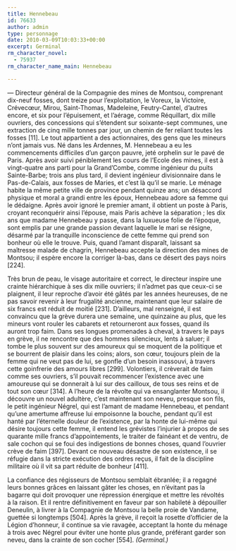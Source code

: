 ```yaml
---
title: Hennebeau
id: 76633
author: admin
type: personnage
date: 2010-03-09T10:03:33+00:00
excerpt: Germinal
rm_character_novel:
  - 75937
rm_character_name_main: Hennebeau

---
```

— Directeur général de la Compagnie des mines de Montsou, comprenant dix-neuf fosses, dont treize pour l&rsquo;exploitation, le Voreux, la Victoire, Crévecœur, Mirou, Saint-Thomas, Madeleine, Feutry-Cantel, d&rsquo;autres encore, et six pour l&rsquo;épuisement, et l&rsquo;aérage, comme Réquillart, dix mille ouvriers, des concessions qui s&rsquo;étendent sur soixante-sept communes, une extraction de cinq mille tonnes par jour, un chemin de fer reliant toutes les fosses [11]. Le tout appartient a des actionnaires, des gens que les mineurs n&rsquo;ont jamais vus. Né dans les Ardennes, M. Hennebeau a eu les commencements difficiles d&rsquo;un garçon pauvre, jeté orphelin sur le pavé de Paris. Après avoir suivi péniblement les cours de l&rsquo;Ecole des mines, il est à vingt-quatre ans parti pour la Grand&rsquo;Combe, comme ingénieur du puits Sainte-Barbe; trois ans plus tard, il devient ingénieur divisionnaire dans le Pas-de-Calais, aux fosses de Maries, et c&rsquo;est là qu&rsquo;il se marie. Le ménage habite la même petite ville de province pendant quinze ans; un désaccord physique et moral a grandi entre les époux, Hennebeau adore sa femme qui le dédaigne. Après avoir ignoré le premier amant, il obtient un poste à Paris, croyant reconquérir ainsi l&rsquo;épouse, mais Paris achève la séparation ; les dix ans que madame Hennebeau y passe, dans la luxueuse folie de l&rsquo;époque, sont emplis par une grande passion devant laquelle le mari se résigne, désarmé par la tranquille inconscience de cette femme qui prend son bonheur où elle le trouve. Puis, quand l&rsquo;amant disparaît, laissant sa maîtresse malade de chagrin, Hennebeau accepte la direction des mines de Montsou; il espère encore la corriger là-bas, dans ce désert des pays noirs [224].

Très brun de peau, le visage autoritaire et correct, le directeur inspire une crainte hiérarchique à ses dix mille ouvriers; il n&rsquo;admet pas que ceux-ci se plaignent, il leur reproche d&rsquo;avoir été gâtés par les années heureuses, de ne pas savoir revenir à leur frugalité ancienne, maintenant que leur salaire de six francs est réduit de moitié [231]. D&rsquo;ailleurs, mal renseigné, il est convaincu que la grève durera une semaine, une quinzaine au plus, que les mineurs vont rouler les cabarets et retourneront aux fosses, quand ils auront trop faim. Dans ses longues promenades à cheval, à travers le pays en grève, il ne rencontre que des hommes silencieux, lents à saluer; il tombe le plus souvent sur des amoureux qui se moquent de la politique et se bourrent de plaisir dans les coins; alors, son cœur, toujours plein de la femme qui ne veut pas de lui, se gonfle d&rsquo;un besoin inassouvi, à travers cette goinfrerie des amours libres [299]. Volontiers, il crèverait de faim comme ses ouvriers, s&rsquo;il pouvait recommencer l&rsquo;existence avec une amoureuse qui se donnerait à lui sur des cailloux, de tous ses reins et de tout son cœur [314]. A l&rsquo;heure de la révolte qui va ensanglanter Montsou, il découvre un nouvel adultère, c&rsquo;est maintenant son neveu, presque son fils, le petit ingénieur Négrel, qui est l&rsquo;amant de madame Hennebeau, et pendant qu&rsquo;une amertume affreuse lui empoisonne la bouche, pendant qu&rsquo;il est hanté par l&rsquo;éternelle douleur de l&rsquo;existence, par la honte de lui-même qui désire toujours cette femme, il entend les grévistes l&rsquo;injurier à propos de ses quarante mille francs d&rsquo;appointements, le traiter de fainéant et de ventru, de sale cochon qui se foui des indigestions de bonnes choses, quand l&rsquo;ouvrier crève de faim [397]. Devant ce nouveau désastre de son existence, il se réfugie dans la stricte exécution des ordres reçus, il fait de la discipline militaire où il vit sa part réduite de bonheur [411].

La confiance des régisseurs de Montsou semblait ébranlée; il a regagné leurs bonnes grâces en laissant gâter les choses, en n&rsquo;évitant pas la bagarre qui doit provoquer une répression énergique et mettre les révoltés à la raison. Et il rentre définitivement en faveur par son habileté à dépouiller Deneulin, à livrer à la Compagnie de Montsou la belle proie de Vandame, guettée si longtemps [504]. Après la grève, il reçoit la rosette d&rsquo;officier de la Légion d&rsquo;honneur, il continue sa vie ravagée, acceptant la honte du ménage à trois avec Négrel pour éviter une honte plus grande, préférant garder son neveu, dans la crainte de son cocher [554]. _(Germinal.)_